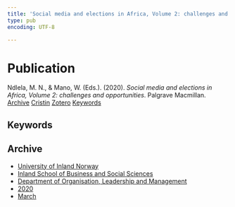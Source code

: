 ```yaml
---
title: 'Social media and elections in Africa, Volume 2: challenges and opportunities'
type: pub
encoding: UTF-8

---
```

<h1>Publication</h1>
<article id="csl-bib-container-G7UWA46Y" class="csl-bib-container">
  <div class="csl-bib-body"> <div class="csl-entry">Ndlela, M. N., &#38; Mano, W. (Eds.). (2020). <i>Social media and elections in Africa, Volume 2: challenges and opportunities</i>. Palgrave Macmillan.</div> </div>
  <div class="csl-bib-buttons">
    <a href="#taxonomy-article-G7UWA46Y" alt="archive" class="csl-bib-button">Archive</a>
    <a href="https://app.cristin.no/results/show.jsf?id=1799283" alt="Cristin" class="csl-bib-button">Cristin</a>
    <a href="http://zotero.org/groups/5881554/items/G7UWA46Y" alt="Zotero" class="csl-bib-button">Zotero</a>
    <a href="#keywords-article-G7UWA46Y" alt="keywords" class="csl-bib-button">Keywords</a>
  </div>
  <div id="csl-bib-meta-container-G7UWA46Y"></div>
</article>
<div id="csl-bib-meta-G7UWA46Y" class="csl-bib-meta">
  <article id="keywords-article-G7UWA46Y" class="keywords-article">
    <h1>Keywords</h1>
    
  </article>
  <article id="taxonomy-article-G7UWA46Y" class="taxonomy-article">
    <h1>Archive</h1>
    <ul>
      <li>
        <a href="/en/archive/?key=3DCRN523">University of Inland Norway</a>
      </li>
      <li>
        <a href="/en/archive/?key=DU8Q9LN9">Inland School of Business and Social Sciences</a>
      </li>
      <li>
        <a href="/en/archive/?key=4LUWR3ZM">Department of Organisation, Leadership and Management</a>
      </li>
      <li>
        <a href="/en/archive/?key=L4LD5JU9">2020</a>
      </li>
      <li>
        <a href="/en/archive/?key=NYEZTEQR">March</a>
      </li>
    </ul>
  </article>
</div>
